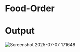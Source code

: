 # Food-Order
# Output
![Screenshot 2025-07-07 171648](https://github.com/user-attachments/assets/51fc458f-c806-402b-86e6-a57e347dca67)
